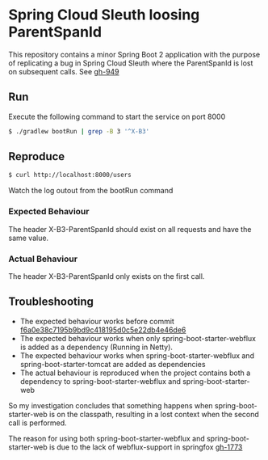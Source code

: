# Spring Cloud Sleuth loosing ParentSpanId

This repository contains a minor Spring Boot 2 application with the purpose of replicating a bug in Spring Cloud Sleuth
where the ParentSpanId is lost on subsequent calls. See [gh-949](https://github.com/spring-cloud/spring-cloud-sleuth/issues/949)

## Run
Execute the following command to start the service on port 8000

```bash
$ ./gradlew bootRun | grep -B 3 '^X-B3'
```

## Reproduce

```bash
$ curl http://localhost:8000/users
```
Watch the log outout from the bootRun command

### Expected Behaviour
The header X-B3-ParentSpanId should exist on all requests and have the same value.

### Actual Behaviour
The header X-B3-ParentSpanId only exists on the first call. 

## Troubleshooting

* The expected behaviour works before commit [f6a0e38c7195b9bd9c418195d0c5e22db4e46de6](https://github.com/spring-cloud/spring-cloud-sleuth/commit/f6a0e38c7195b9bd9c418195d0c5e22db4e46de6)
* The expected behaviour works when only spring-boot-starter-webflux is added as a dependency (Running in Netty).
* The expected behaviour works when spring-boot-starter-webflux and spring-boot-starter-tomcat are added as dependencies
* The actual behaviour is reproduced when the project contains both a dependency to spring-boot-starter-webflux and spring-boot-starter-web

So my investigation concludes that something happens when spring-boot-starter-web is on the classpath, resulting in a lost context when the second call is performed.

The reason for using both spring-boot-starter-webflux and spring-boot-starter-web is due to the lack of webflux-support in  springfox [gh-1773](https://github.com/springfox/springfox/issues/1773)

